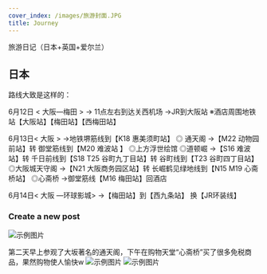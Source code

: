 ```yaml
---
cover_index: /images/旅游封面.JPG
title: Journey
---
```

旅游日记（日本+英国+爱尔兰）

## 日本
路线大致是这样的：

6月12日 < 大阪—梅田 >
→ 11点左右到达关西机场
→JR到大阪站
※酒店周围地铁站【大阪站】【梅田站】【西梅田站】

6月13日< 大阪 >
→地铁堺筋线到【K18 惠美须町站】
  ◎ 通天阁
→【M22 动物园前站】转 御堂筋线到【M20 难波站 】
  ◎上方浮世绘馆
  ◎道顿崛
→【S16 难波站】转 千日前线到【S18 T25 谷町九丁目站】转 谷町线到【T23 谷町四丁目站】
  ◎大阪城天守阁
→【N21 大阪商务园区站】转 长崛鹤见绿地线到【N15 M19 心斋桥站】
  ◎心斋桥
→御堂筋线【M16 梅田站】回酒店

6月14日< 大阪 —环球影城>
→【梅田站】到【西九条站】 换【JR环装线】

### Create a new post

![示例图片](/images/大阪烧.png "示例图片")  

第二天早上参观了大坂著名的通天阁，下午在购物天堂“心斋桥”买了很多免税商品，果然购物使人愉快w
![示例图片](/images/通天阁.png "示例图片")
![示例图片](/images/心斋桥.jpg "示例图片")